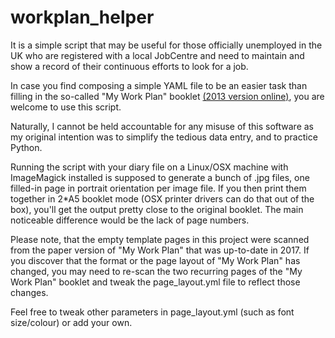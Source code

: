 # workplan_helper

It is a simple script that may be useful for those officially unemployed in the UK
who are registered with a local JobCentre and need to maintain and show a record
of their continuous efforts to look for a job.

In case you find composing a simple YAML file to be an easier task than filling in
the so-called "My Work Plan" booklet [(2013 version online)](http://welfare.povertyalliance.org/userfiles/files/Copy%20of%20JSA%20workplan_Diary.pdf),
you are welcome to use this script.

Naturally, I cannot be held accountable for any misuse of this software
as my original intention was to simplify the tedious data entry, and to practice Python.

Running the script with your diary file on a Linux/OSX machine with ImageMagick installed
is supposed to generate a bunch of .jpg files, one filled-in page in portrait orientation
per image file. If you then print them together in 2*A5 booklet mode (OSX printer drivers
can do that out of the box), you'll get the output pretty close to the original booklet.
The main noticeable difference would be the lack of page numbers.

Please note, that the empty template pages in this project were scanned
from the paper version of "My Work Plan" that was up-to-date in 2017.
If you discover that the format or the page layout of "My Work Plan" has changed,
you may need to re-scan the two recurring pages of the "My Work Plan" booklet
and tweak the page_layout.yml file to reflect those changes.

Feel free to tweak other parameters in page_layout.yml (such as font size/colour) or add your own.
